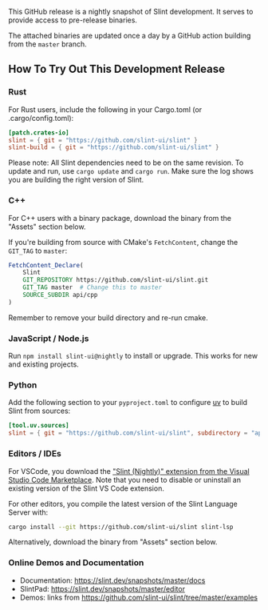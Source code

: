 <!-- Copyright © SixtyFPS GmbH <info@slint.dev> ; SPDX-License-Identifier: MIT -->

This GitHub release is a nightly snapshot of Slint development. It serves to provide access to pre-release binaries.

The attached binaries are updated once a day by a GitHub action building from the  `master` branch.

## How To Try Out This Development Release

### Rust

For Rust users, include the following in your Cargo.toml (or .cargo/config.toml):

```toml
[patch.crates-io]
slint = { git = "https://github.com/slint-ui/slint" }
slint-build = { git = "https://github.com/slint-ui/slint" }
```

Please note: All Slint dependencies need to be on the same revision. To update and run, use `cargo update` and `cargo run`.
Make sure the log shows you are building the right version of Slint.


### C++

For C++ users with a binary package, download the binary from the "Assets" section below.

If you're building from source with CMake's `FetchContent`, change the `GIT_TAG` to `master`:

```cmake
FetchContent_Declare(
    Slint
    GIT_REPOSITORY https://github.com/slint-ui/slint.git
    GIT_TAG master  # Change this to master
    SOURCE_SUBDIR api/cpp
)
```

Remember to remove your build directory and re-run cmake.

### JavaScript / Node.js

Run `npm install slint-ui@nightly` to install or upgrade. This works for new and existing projects.

### Python

Add the following section to your `pyproject.toml` to configure [uv](https://docs.astral.sh/uv/) to build Slint from sources:

```toml
[tool.uv.sources]
slint = { git = "https://github.com/slint-ui/slint", subdirectory = "api/python/slint" }
```

### Editors / IDEs

For VSCode, you download the ["Slint (Nightly)" extension from the Visual Studio Code Marketplace](https://marketplace.visualstudio.com/items?itemName=Slint.slint-nightly).
Note that you need to disable or uninstall an existing version of the Slint  VS Code extension.

For other editors, you compile the latest version of the Slint Language Server with:

```sh
cargo install --git https://github.com/slint-ui/slint slint-lsp
```

Alternatively, download the binary from "Assets" section below.

### Online Demos and Documentation

 - Documentation: https://slint.dev/snapshots/master/docs
 - SlintPad: https://slint.dev/snapshots/master/editor
 - Demos: links from https://github.com/slint-ui/slint/tree/master/examples
